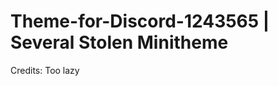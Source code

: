 <h1>Theme-for-Discord-1243565 | Several Stolen Minitheme</h1>

<p> Credits: Too lazy 























</p>
